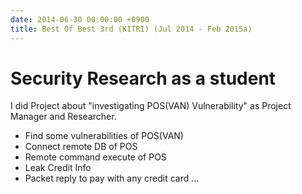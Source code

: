 ```yaml
---
date: 2014-06-30 00:00:00 +0900
title: Best Of Best 3rd (KITRI) (Jul 2014 - Feb 2015a)
---
```

# Security Research as a student
I did Project about "investigating POS(VAN) Vulnerability" as Project Manager and Researcher.

- Find some vulnerabilities of POS(VAN)
- Connect remote DB of POS
- Remote command execute of POS
- Leak Credit Info
- Packet reply to pay with any credit card ...